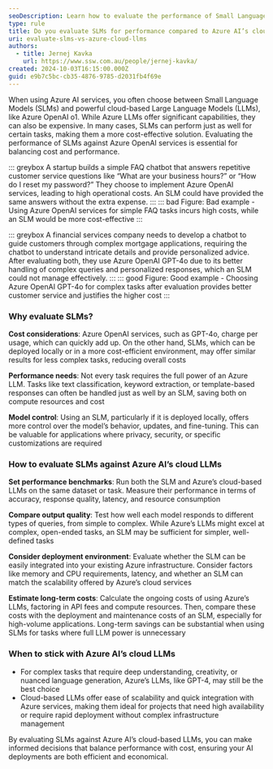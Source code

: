 ```yaml
---
seoDescription: Learn how to evaluate the performance of Small Language Models (SLMs) compared to Azure AI’s cloud-based LLMs to find the most cost-effective and efficient solution.
type: rule
title: Do you evaluate SLMs for performance compared to Azure AI’s cloud-based LLMs?
uri: evaluate-slms-vs-azure-cloud-llms
authors:
  - title: Jernej Kavka
    url: https://www.ssw.com.au/people/jernej-kavka/
created: 2024-10-03T16:15:00.000Z
guid: e9b7c5bc-cb35-4876-9785-d2031fb4f69e
---
```


When using Azure AI services, you often choose between Small Language Models (SLMs) and powerful cloud-based Large Language Models (LLMs), like Azure OpenAI o1. While Azure LLMs offer significant capabilities, they can also be expensive. In many cases, SLMs can perform just as well for certain tasks, making them a more cost-effective solution. Evaluating the performance of SLMs against Azure OpenAI services is essential for balancing cost and performance.

<!--endintro-->
::: greybox
A startup builds a simple FAQ chatbot that answers repetitive customer service questions like “What are your business hours?” or “How do I reset my password?” They choose to implement Azure OpenAI services, leading to high operational costs. An SLM could have provided the same answers without the extra expense.
:::
::: bad
Figure: Bad example - Using Azure OpenAI services for simple FAQ tasks incurs high costs, while an SLM would be more cost-effective
:::

::: greybox
A financial services company needs to develop a chatbot to guide customers through complex mortgage applications, requiring the chatbot to understand intricate details and provide personalized advice. After evaluating both, they use Azure OpenAI GPT-4o due to its better handling of complex queries and personalized responses, which an SLM could not manage effectively.
:::
::: good
Figure: Good example - Choosing Azure OpenAI GPT-4o for complex tasks after evaluation provides better customer service and justifies the higher cost
:::

### Why evaluate SLMs?

**Cost considerations**: Azure OpenAI services, such as GPT-4o, charge per usage, which can quickly add up. On the other hand, SLMs, which can be deployed locally or in a more cost-efficient environment, may offer similar results for less complex tasks, reducing overall costs

**Performance needs**: Not every task requires the full power of an Azure LLM. Tasks like text classification, keyword extraction, or template-based responses can often be handled just as well by an SLM, saving both on compute resources and cost

**Model control**: Using an SLM, particularly if it is deployed locally, offers more control over the model’s behavior, updates, and fine-tuning. This can be valuable for applications where privacy, security, or specific customizations are required

### How to evaluate SLMs against Azure AI’s cloud LLMs

**Set performance benchmarks**: Run both the SLM and Azure’s cloud-based LLMs on the same dataset or task. Measure their performance in terms of accuracy, response quality, latency, and resource consumption

**Compare output quality**: Test how well each model responds to different types of queries, from simple to complex. While Azure’s LLMs might excel at complex, open-ended tasks, an SLM may be sufficient for simpler, well-defined tasks

**Consider deployment environment**: Evaluate whether the SLM can be easily integrated into your existing Azure infrastructure. Consider factors like memory and CPU requirements, latency, and whether an SLM can match the scalability offered by Azure’s cloud services

**Estimate long-term costs**: Calculate the ongoing costs of using Azure’s LLMs, factoring in API fees and compute resources. Then, compare these costs with the deployment and maintenance costs of an SLM, especially for high-volume applications. Long-term savings can be substantial when using SLMs for tasks where full LLM power is unnecessary

### When to stick with Azure AI’s cloud LLMs

* For complex tasks that require deep understanding, creativity, or nuanced language generation, Azure’s LLMs, like GPT-4, may still be the best choice
* Cloud-based LLMs offer ease of scalability and quick integration with Azure services, making them ideal for projects that need high availability or require rapid deployment without complex infrastructure management

By evaluating SLMs against Azure AI’s cloud-based LLMs, you can make informed decisions that balance performance with cost, ensuring your AI deployments are both efficient and economical.
